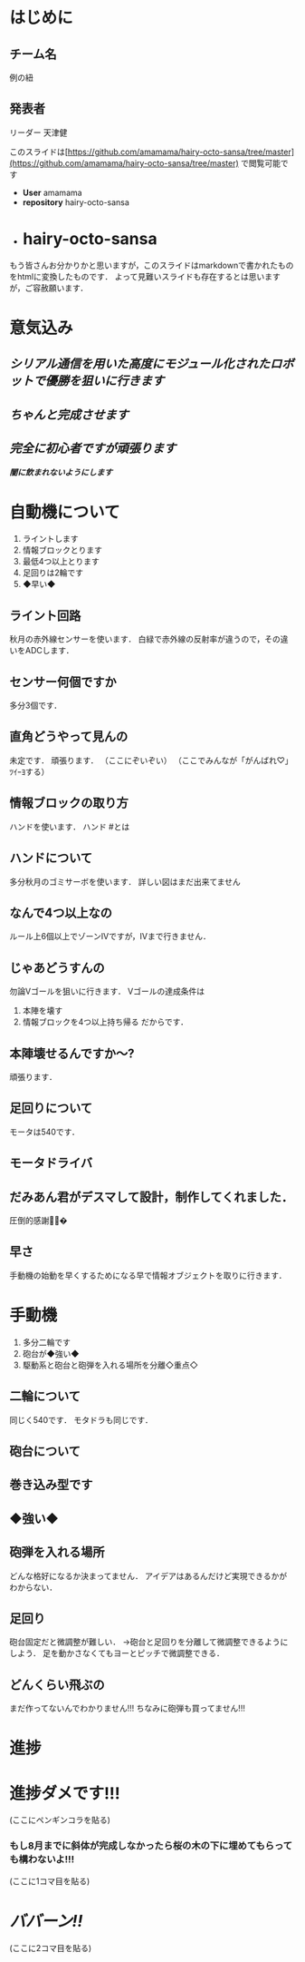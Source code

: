 はじめに
========
## チーム名
<span>例の紐</span>
## 発表者
リーダー 天津健

このスライドは[https://github.com/amamama/hairy-octo-sansa/tree/master](https://github.com/amamama/hairy-octo-sansa/tree/master)
で閲覧可能です
- **User** amamama
- **repository** hairy-octo-sansa
- # hairy-octo-sansa

もう皆さんお分かりかと思いますが，このスライドはmarkdownで書かれたものをhtmlに変換したものです．
よって見難いスライドも存在するとは思いますが，ご容赦願います．

意気込み
====
***シリアル通信を用いた高度にモジュール化されたロボットで優勝を狙いに行きます***
---
***ちゃんと完成させます***
---
***完全に初心者ですが頑張ります***
---
***闇に飲まれないようにします***

自動機について
==============
1. ライントします
2. 情報ブロックとります
3. 最低4つ以上とります
4. 足回りは2輪です
5. ◆早い◆

## ライント回路
秋月の赤外線センサーを使います．
白緑で赤外線の反射率が違うので，その違いをADCします．

## センサー何個ですか
多分3個です．

## 直角どうやって見んの
未定です．
頑張ります．
（ここにぞいぞい）
（ここでみんなが「がんばれ♡」ﾂｲｰﾖする）

## 情報ブロックの取り方
ハンドを使います．
ハンド #とは

## ハンドについて
多分秋月のゴミサーボを使います．
詳しい図はまだ出来てません

## なんで4つ以上なの
ルール上6個以上でゾーンIVですが，IVまで行きません．

## じゃあどうすんの
勿論Vゴールを狙いに行きます．
Vゴールの達成条件は
1. 本陣を壊す
2. 情報ブロックを4つ以上持ち帰る
だからです．

## 本陣壊せるんですか〜?
頑張ります．

## 足回りについて
モータは540です．

## モータドライバ
だみあん君がデスマして設計，制作してくれました．
---
圧倒的感謝👊👊�

## 早さ
手動機の始動を早くするためになる早で情報オブジェクトを取りに行きます．

手動機
======
1. 多分二輪です
2. 砲台が◆強い◆
3. 駆動系と砲台と砲弾を入れる場所を分離◇重点◇

## 二輪について
同じく540です．
モタドラも同じです．

## 砲台について
巻き込み型です
---
## ◆強い◆

## 砲弾を入れる場所
どんな格好になるか決まってません．
アイデアはあるんだけど実現できるかがわからない．

## 足回り
砲台固定だと微調整が難しい．
->砲台と足回りを分離して微調整できるようにしよう．
足を動かさなくてもヨーとピッチで微調整できる．

## どんくらい飛ぶの
まだ作ってないんでわかりません!!!
ちなみに砲弾も買ってません!!!

進捗
====
# 進捗ダメです!!!
(ここにペンギンコラを貼る)
### もし8月までに斜体が完成しなかったら桜の木の下に埋めてもらっても構わないよ!!!
(ここに1コマ目を貼る)

***ババーン!!***
================
(ここに2コマ目を貼る)
